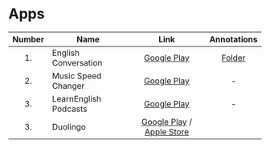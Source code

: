 # Apps

| Number | Name | Link | Annotations |
| :---: | --- | :---: | :---: |
| 1. | English Conversation | [Google Play](https://play.google.com/store/apps/details?id=vn.magik.english) | [Folder](/apps/english-conversation) |
| 2. | Music Speed Changer | [Google Play](https://play.google.com/store/apps/details?id=com.smp.musicspeed) | - |
| 3. | LearnEnglish Podcasts | [Google Play](https://play.google.com/store/apps/details?id=hk.hkbc.epodcast) | - |
| 3. | Duolingo | [Google Play](https://play.google.com/store/apps/details?id=com.duolingo&hl=pt_BR) / [Apple Store](https://itunes.apple.com/us/app/duolingo-learn-languages-for/id570060128?mt=8) |  |
